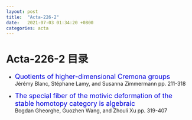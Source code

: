 ```yaml
---
layout: post
title:  "Acta-226-2"
date:   2021-07-03 01:34:20 +0800
categories: acta
---
```


# Acta-226-2 目录

- <font color="#0000dd" size="4">Quotients of higher-dimensional Cremona groups</font>   
 Jérémy Blanc, Stéphane Lamy, and Susanna Zimmermann pp. 211-318

- <font color="#0000dd" size="4">The special fiber of the motivic deformation of the stable homotopy category is algebraic</font>   
 Bogdan Gheorghe, Guozhen Wang, and Zhouli Xu pp. 319-407
